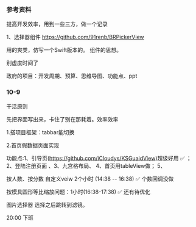 ### 参考资料

提高开发效率，用到一些三方，做一个记录

1、选择器组件  https://github.com/91renb/BRPickerView

用的爽类，仿写一个Swift版本的。 组件的思想。

别虚度时间了

政府的项目：开发周期、预算、思维导图、功能点、ppt 

### 10-9 

干活原则

先把界面写出来，卡住了别在那耗着。效率效率

1.搭项目框架：tabbar能切换

2.首页假数据页面实现

功能点:1、引导页(https://github.com/iCloudys/KSGuaidView)超级好用 ✅ ；2、登陆注册页面  、3、九宫格布局、 4、首页用tableView做； 5、

按人数、按分数 自定义veiw 2个小时 (14:38 -- 16:38)  ✅ 个数回调没做

按模具圆形等比缩放问题：1小时(16:38-17:38)    ✅ 还有待优化

图片选择器 选择之后跳转到滤镜。



20:00 下班




